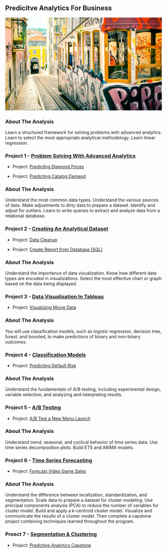 ## Predicitve Analytics For Business

<img src="./image_gallery/pa.jpg"/>

### About The Analysis
Learn a structured framework for solving problems with advanced analytics. Learn to select the most appropriate analytical methodology. Learn linear regression.

### Project 1 - [Problem Solving With Advanced Analytics](https://www.udacity.com/course/problem-solving-with-advanced-analytics--ud976)

- Project: [Predicting Diamond Prices](https://github.com/2series/Predictive-Analytics/blob/master/Project%201%20-%20Problem%20Solving%20With%20Advanced%20Analytics/1.1-Predicting-Diamond-Price.ipynb)

- Project: [Predicting Catalog Demand](https://github.com/2series/Predictive-Analytics/blob/master/Project%201%20-%20Problem%20Solving%20With%20Advanced%20Analytics/1.2-Predicting-Catalog-Demand.ipynb)

### About The Analysis
Understand the most common data types. Understand the various sources of data. Make adjustments to dirty data to prepare a dataset. Identify and adjust for outliers. Learn to write queries to extract and analyze data from a relational database.

### Project 2 - [Creating An Analytical Dataset](https://www.udacity.com/course/creating-an-analytical-dataset--ud977)

- Project: [Data Cleanup](https://github.com/2series/Predictive-Analytics/blob/master/Project%202%20-%20Creating%20An%20Analytical%20Dataset/2.1-Data-Cleanup.ipynb)

- Project: [Create Report from Database (SQL)](https://github.com/2series/Predictive-Analytics/blob/master/Project%202%20-%20Creating%20An%20Analytical%20Dataset/2.2-Create-Report-from-Database.ipynb)

### About The Analysis
Understand the importance of data visualization. Know how different data types are encoded in visualizations. Select the most effective chart or graph based on the data being displayed.

### Project 3 - [Data Visualisation In Tableau](https://www.udacity.com/course/data-visualization-in-tableau--ud1006)

- Project: [Visualizing Movie Data](https://github.com/2series/Predictive-Analytics/blob/master/Project%203%20-%20Data%20Visualisation%20In%20Tableau/3.1-Visualize-Movie-Data.ipynb)

### About The Analysis
You will use classification models, such as logistic regression, decision tree, forest, and boosted, to make predictions of binary and non-binary outcomes.

### Project 4 - [Classification Models](https://www.udacity.com/course/classification-models--ud978)

- Project: [Predicting Default Risk](https://github.com/2series/Predictive-Analytics/blob/master/Project%204%20-%20Classification%20Models/4.1-Predicting-Default-Risk.ipynb)

### About The Analysis
Understand the fundamentals of A/B testing, including experimental design, variable selection, and analyzing and interpreting results.

### Project 5 - [A/B Testing](https://www.udacity.com/course/ab-testing--ud979)

- Project: [A/B Test a New Menu Launch](https://github.com/2series/Predictive-Analytics/blob/master/Project%205%20-%20AB-Testing/5.1-AB-Test-a-New-Menu-Launch.ipynb)

### About The Analysis
Understand trend, seasonal, and cyclical behavior of time series data. Use time series decomposition plots. Build ETS and ARIMA models.

### Project 6 - [Time Series Forecasting](https://www.udacity.com/course/time-series-forecasting--ud980)

- Project: [Forecast Video Game Sales](https://github.com/2series/Predictive-Analytics/blob/master/Project%206%20-%20Time%20Series%20Forecasting/6.1-Forecast-Video-Game-Sales.ipynb)

### About The Analysis
Understand the difference between localization, standardization, and segmentation. Scale data to prepare a dataset for cluster modeling. Use principal components analysis (PCA) to reduce the number of variables for cluster model. Build and apply a k-centroid cluster model. Visualize and communicate the results of a cluster model. Then complete a capstone project combining techniques learned throughout the program.

### Proect 7 - [Segmentation & Clustering](https://www.udacity.com/course/segmentation-and-clustering--ud981)

- Project: [Predictive Analytics Capstone](https://github.com/2series/Predictive-Analytics/blob/master/Project%207%20-%20Segmentation%20%26%20Clustering/7.1-Combining-Predictive-Techniques.ipynb)

